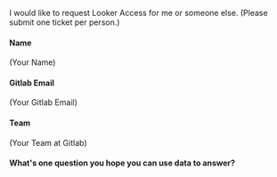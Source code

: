 I would like to request Looker Access for me or someone else. 
(Please submit one ticket per person.)

#### Name

(Your Name)

#### Gitlab Email

(Your Gitlab Email)

#### Team

(Your Team at Gitlab)

#### What's one question you hope you can use data to answer? 